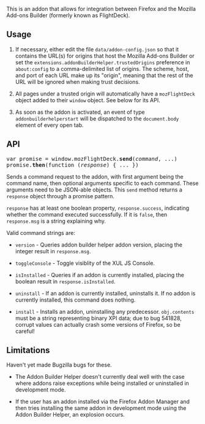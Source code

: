 This is an addon that allows for integration between Firefox and
the Mozilla Add-ons Builder (formerly known as FlightDeck).

## Usage ##

1. If necessary, either edit the file `data/addon-config.json` so that
   it contains the URL(s) for origins that host the Mozilla Add-ons
   Builder or set the `extensions.addonBuilderHelper.trustedOrigins`
   preference in `about:config` to a comma-delimited list of
   origins. The scheme, host, and port of each URL make up its
   "origin", meaning that the rest of the URL will be ignored when
   making trust decisions.

2. All pages under a trusted origin will automatically have a
   `mozFlightDeck` object added to their `window`
   object. See below for its API.

3. As soon as the addon is activated, an event of type
   `addonbuilderhelperstart` will be dispatched to the
   `document.body` element of every open tab.

## API ##

<tt>var promise = window.mozFlightDeck.**send**(*command*, ...)</tt>
<tt>promise.**then**(function (*response*) { ... })</tt>

Sends a command request to the addon, with first argument being the command
name, then optional arguments specific to each command. These arguments
need to be JSON-able objects. This `send` method returns a
`response` object through a promise pattern. 

`response` has at least one boolean property,
`response.success`, indicating whether the command executed
successfully. If it is `false`, then `response.msg`
is a string explaining why.

Valid command strings are:

* `version` - Queries addon builder helper addon version, placing the
  integer result in `response.msg`.

* `toggleConsole` - Toggle visiblity of the XUL JS Console.

* `isInstalled` - Queries if an addon is currently installed,
  placing the boolean result in `response.isInstalled`.

* `uninstall` - If an addon is currently installed, uninstalls it.
  If no addon is currently installed, this command does nothing.

* `install` - Installs an addon, uninstalling any predecessor.
  `obj.contents` must be a string representing binary XPI data;
  due to bug 541828, corrupt values can actually crash some versions
  of Firefox, so be careful!


## Limitations ##

Haven't yet made Bugzilla bugs for these.

* The Addon Builder Helper doesn't currently deal well with the case
  where addons raise exceptions while being installed or uninstalled
  in development mode.

* If the user has an addon installed via the Firefox Addon Manager
  and then tries installing the same addon in development mode
  using the Addon Builder Helper, an explosion occurs.
